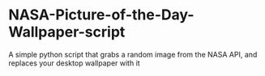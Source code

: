 # NASA-Picture-of-the-Day-Wallpaper-script
A simple python script that grabs a random image from the NASA API, and replaces your desktop wallpaper with it
